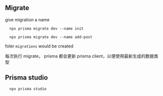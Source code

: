 

## Migrate
give migration a name
```
  npx prisma migrate dev --name init

  npx prisma migrate dev --name add-post
```
foler `migrations` would be created


每次执行 migrate， prisma 都会更新 prisma client，以便使用最新生成的数据类型

## Prisma studio
```
  npx prisma studio
```